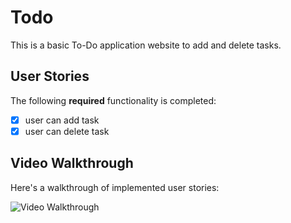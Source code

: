# Todo

This is a basic To-Do application website to add and delete tasks.

## User Stories

The following **required** functionality is completed:

- [x] user can add task
- [x] user can delete task

## Video Walkthrough

Here's a walkthrough of implemented user stories:

<img src='[http://g.recordit.co/a8nBKQ3Gt8.gif](https://github.com/user-attachments/assets/e58628d3-b1a7-47cc-84c2-24db443c99bd)' title='Video Walkthrough' width='' alt='Video Walkthrough' />
